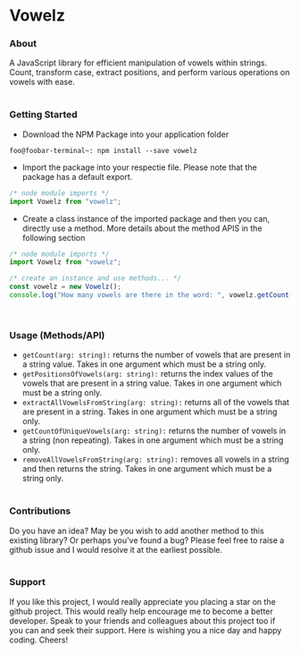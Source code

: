 # Vowelz

### About
A JavaScript library for efficient manipulation of vowels within strings. Count, transform case, extract positions, and perform various operations on vowels with ease. 
<br/><br/>

### Getting Started
- Download the NPM Package into your application folder
```console
foo@foobar-terminal~: npm install --save vowelz
```
- Import the package into your respectie file. Please note that the package has a default export.
```javascript
/* node module imports */
import Vowelz from "vowelz";
```
- Create a class instance of the imported package and then you can, directly use a method. More details about the method APIS in the following section
```javascript
/* node module imports */
import Vowelz from "vowelz";

/* create an instance and use methods... */
const vowelz = new Vowelz();
console.log("How many vowels are there in the word: ", vowelz.getCount("hello world"));
```
<br/>

### Usage (Methods/API)
- ```getCount(arg: string):``` returns the number of vowels that are present in a string value. Takes in one argument which must be a string only.
- ```getPositionsOfVowels(arg: string):``` returns the index values of the vowels that are present in a string value. Takes in one argument which must be a string only.
- ```extractAllVowelsFromString(arg: string):``` returns all of the vowels that are present in a string. Takes in one argument which must be a string only.
- ```getCountOfUniqueVowels(arg: string):``` returns the number of vowels in a string (non repeating). Takes in one argument which must be a string only.
- ```removeAllVowelsFromString(arg: string):``` removes all vowels in a string and then returns the string. Takes in one argument which must be a string only.
<br/><br/>

### Contributions
Do you have an idea? May be you wish to add another method to this existing library? Or perhaps you've found a bug? Please feel free to raise a github issue and I would resolve it at the earliest possible.
<br/><br/>

### Support
If you like this project, I would really appreciate you placing a star on the github project. This would really help encourage me to become a better developer. Speak to your friends and colleagues about this project too if you can and seek their support. Here is wishing you a nice day and happy coding. Cheers!
